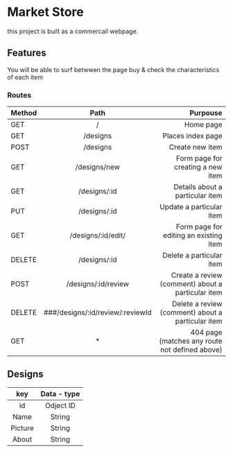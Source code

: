 # Market Store 

this project is built as a commercail webpage.

## Features

You will be able to surf betwwen the page
buy & check the characteristics of each item

### Routes 

|    Method    |     Path                     |    Purpouse                                         |
| :---         |     :---:                    |          ---:                                       |
|    GET       |      /                       |  Home page                                          |
|    GET       |   /designs                    |  Places index page                                  |
|    POST      |   /designs                    |  Create new item                                   |
|    GET       |   /designs/new                |  Form page for creating a new item                 |
|    GET       |   /designs/:id                |  Details about a particular item                   |
|    PUT       |   /designs/:id                |  Update a particular item                          |
|    GET       |   /designs/:id/edit/          |  Form page for editing an existing item            |
|    DELETE    |   /designs/:id                |  Delete a particular item                          |
|    POST      |   /designs/:id/review           |  Create a review (comment) about a particular item   |
|    DELETE    |  ###/designs/:id/review/:reviewId |  Delete a review (comment) about a particular item   |
|    GET       |       *                      |   404 page (matches any route not defined above)    |

## Designs

| key      | Data - type  |
|   :---:  |    :---:     | 
| id       | Odject ID    |
| Name     | String       |
| Picture  | String       |
| About    | String       |

